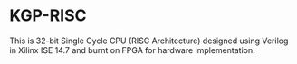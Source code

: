 # KGP-RISC
This is 32-bit Single Cycle CPU (RISC Architecture) designed using Verilog in Xilinx ISE 14.7 and burnt on FPGA for hardware implementation.
